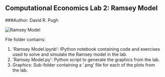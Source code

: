 Computational Economics Lab 2: Ramsey Model
-------------------------------------------

###Author: David R. Pugh

![Ramsey Model](https://github.com/davidrpugh/Computational-Economics/raw/master/Ramsey/Graphics/Ramsey-Phase-Diagram.png')

File folder contains:

1.   'Ramsey Model.ipynb': IPython notebook containing code and exercises
     used to solve and simulate the Ramsey model in the lab.
2.   'Ramsey Model.py': Python script to generate the graphics from the
     lab.
3.   Graphics: Sub-folder containing a '.png' file for each of the
     plots from the lab.  
